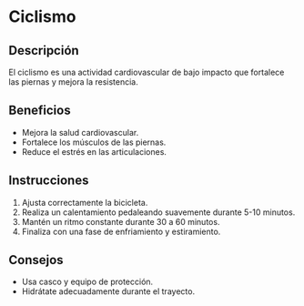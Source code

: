 # Ciclismo

## Descripción
El ciclismo es una actividad cardiovascular de bajo impacto que fortalece las piernas y mejora la resistencia.

## Beneficios
- Mejora la salud cardiovascular.
- Fortalece los músculos de las piernas.
- Reduce el estrés en las articulaciones.

## Instrucciones
1. Ajusta correctamente la bicicleta.
2. Realiza un calentamiento pedaleando suavemente durante 5-10 minutos.
3. Mantén un ritmo constante durante 30 a 60 minutos.
4. Finaliza con una fase de enfriamiento y estiramiento.

## Consejos
- Usa casco y equipo de protección.
- Hidrátate adecuadamente durante el trayecto.